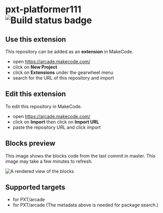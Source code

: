 # pxt-platformer111 ![Build status badge](https://github.com/dylan0000/pxt-platformer111/workflows/MakeCode/badge.svg)



## Use this extension

This repository can be added as an **extension** in MakeCode.

* open https://arcade.makecode.com/
* click on **New Project**
* click on **Extensions** under the gearwheel menu
* search for the URL of this repository and import

## Edit this extension

To edit this repository in MakeCode.

* open https://arcade.makecode.com/
* click on **Import** then click on **Import URL**
* paste the repository URL and click import

## Blocks preview

This image shows the blocks code from the last commit in master.
This image may take a few minutes to refresh.

![A rendered view of the blocks](https://github.com/dylan0000/pxt-platformer111/raw/master/.makecode/blocks.png)

## Supported targets

* for PXT/arcade
* for PXT/arcade
(The metadata above is needed for package search.)

